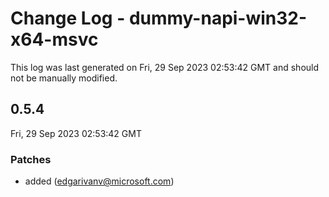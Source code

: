 # Change Log - dummy-napi-win32-x64-msvc

This log was last generated on Fri, 29 Sep 2023 02:53:42 GMT and should not be manually modified.

<!-- Start content -->

## 0.5.4

Fri, 29 Sep 2023 02:53:42 GMT

### Patches

- added (edgarivanv@microsoft.com)
